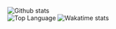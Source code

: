 ![Github stats](https://github-readme-stats.vercel.app/api?username=LeeHyKu&show_icons=true&bg_color=30,e96443,904e95&title_color=fff&text_color=fff)<br>
![Top Language](https://github-readme-stats.vercel.app/api/top-langs/?username=LeeHyKu&bg_color=30,e96443,904e95&title_color=fff&text_color=fff) ![Wakatime stats](https://github-readme-stats.vercel.app/api/wakatime?username=LeeHyKu&layout=compact&bg_color=30,e96443,904e95&title_color=fff&text_color=fff)
